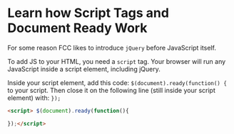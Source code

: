 # Learn how Script Tags and Document Ready Work
For some reason FCC likes to introduce `jQuery` before JavaScript itself.

To add JS to your HTML, you need a `script` tag.  Your browser will run any JavaScript inside a script element, including jQuery.

Inside your script element, add this code: `$(document).ready(function() {` to your script. Then close it on the following line (still inside your script element) with: `});`

```html
<script> $(document).ready(function(){

});</script>
```
